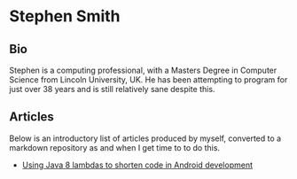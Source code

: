 # Stephen Smith
## Bio
Stephen is a computing professional, with a Masters Degree in Computer Science from Lincoln University, UK. He has been attempting to program for just over 38 years and is still relatively sane despite this.

## Articles
Below is an introductory list of articles produced by myself, converted to a markdown repository as and when I get time to to do this.

- [Using Java 8 lambdas to shorten code in Android development](Java8lambdas.md)

